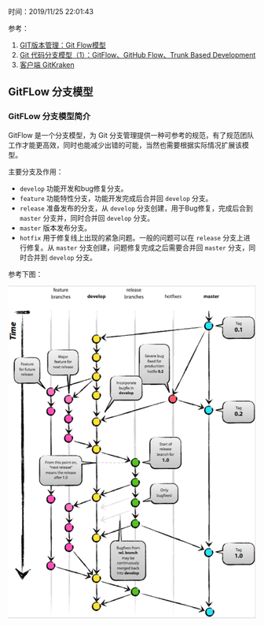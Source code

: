 时间：2019/11/25 22:01:43

参考：

1. [GIT版本管理：Git Flow模型](https://juejin.im/post/5a431edb6fb9a04514644fd4) 
2. [Git 代码分支模型（1）：GitFlow、GitHub Flow、Trunk Based Development](http://www.brofive.org/?p=2165)
2. [客户端 GitKraken](https://www.gitkraken.com/)

## GitFLow 分支模型  

### GitFLow 分支模型简介     

GitFlow 是一个分支模型，为 Git 分支管理提供一种可参考的规范，有了规范团队工作才能更高效，同时也能减少出错的可能，当然也需要根据实际情况扩展该模型。

主要分支及作用：

* `develop` 功能开发和bug修复分支。
* `feature` 功能特性分支，功能开发完成后合并回 `develop` 分支。
* `release` 准备发布的分支，从 `develop` 分支创建，用于Bug修复，完成后合到 `master` 分支并，同时合并回 `develop` 分支。
* `master` 版本发布分支。
* `hotfix` 用于修复线上出现的紧急问题。一般的问题可以在 `release` 分支上进行修复。从 `master` 分支创建，问题修复完成之后需要合并回 `master` 分支，同时合并到 `develop`  分支。 

参考下图：

![](https://raw.githubusercontent.com/LanSeTianYe/Notes/master/images/git/gitflow.jpg)